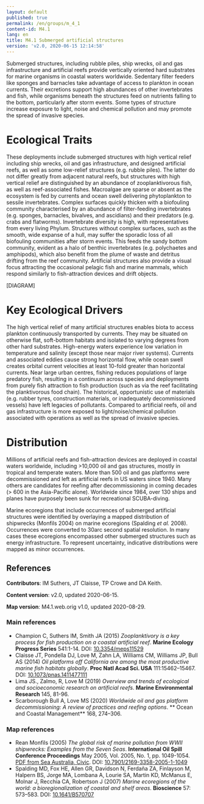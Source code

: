 ```yaml
---
layout: default
published: true
permalink: /en/groups/m_4_1
content-id: M4.1
lang: en
title: M4.1 Submerged artificial structures
version: 'v2.0, 2020-06-15 12:14:58'
---
```


Submerged structures, including rubble piles, ship wrecks, oil and gas infrastructure and artificial reefs provide vertically oriented hard substrates for marine organisms in coastal waters worldwide. Sedentary filter feeders like sponges and barnacles take advantage of access to plankton in ocean currents. Their excretions support high abundances of other invertebrates and fish, while organisms beneath the structures feed on nutrients falling to the bottom, particularly after storm events. Some types of structure increase exposure to light, noise and chemical pollution and may promote the spread of invasive species.

# Ecological Traits
 
These deployments include submerged structures with high vertical relief including ship wrecks, oil and gas infrastructure, and designed artificial reefs, as well as some low-relief structures (e.g. rubble piles). The latter do not differ greatly from adjacent natural reefs, but structures with high vertical relief are distinguished by an abundance of zooplanktivorous fish, as well as reef-associated fishes. Macroalgae are sparse or absent as the ecosystem is fed by currents and ocean swell delivering phytoplankton to sessile invertebrates. Complex surfaces quickly thicken with a biofouling community characterised by an abundance of filter-feeding invertebrates (e.g. sponges, barnacles, bivalves, and ascidians) and their predators (e.g. crabs and flatworms). Invertebrate diversity is high, with representatives from every living Phylum. Structures without complex surfaces, such as the smooth, wide expanse of a hull, may suffer the sporadic loss of all biofouling communities after storm events. This feeds the sandy bottom community, evident as a halo of benthic invertebrates (e.g. polychaetes and amphipods), which also benefit from the plume of waste and detritus drifting from the reef community. Artificial structures also provide a visual focus attracting the occasional pelagic fish and marine mammals, which respond similarly to fish-attraction devices and drift objects.

[DIAGRAM]

# Key Ecological Drivers
 
The high vertical relief of many artificial structures enables biota to access plankton continuously transported by currents. They may be situated on otherwise flat, soft-bottom habitats and isolated to varying degrees from other hard substrates. High-energy waters experience low variation in temperature and salinity (except those near major river systems). Currents and associated eddies cause strong horizontal flow, while ocean swell creates orbital current velocities at least 10-fold greater than horizontal currents. Near large urban centres, fishing reduces populations of large predatory fish, resulting in a continuum across species and deployments from purely fish attraction to fish production (such as via the reef facilitating the planktivorous food chain). The historical, opportunistic use of materials (e.g. rubber tyres, construction materials, or inadequately decommissioned vessels) have left legacies of pollutants. Compared to artificial reefs, oil and gas infrastructure is more exposed to light/noise/chemical pollution associated with operations as well as the spread of invasive species. 
 
# Distribution
 
Millions of artificial reefs and fish-attraction devices are deployed in coastal waters worldwide, including >10,000 oil and gas structures, mostly in tropical and temperate waters. More than 500 oil and gas platforms were decommissioned and left as artificial reefs in US waters since 1940. Many others are candidates for reefing after decommissioning in coming decades (> 600 in the Asia-Pacific alone). Worldwide since 1984, over 130 ships and planes have purposely been sunk for recreational SCUBA-diving.

Marine ecoregions that include occurrences of submerged artificial structures were identified by overlaying a mapped distribution of shipwrecks (Monfils 2004) on marine ecoregions (Spalding _et al._ 2008). Occurrences were converted to 30arc second spatial resolution. In many cases these ecoregions encompassed other submerged structures such as energy infrastructure. To represent uncertainty, indicative distributions were mapped as minor occurrences.

## References

**Contributors**: IM Suthers, JT Claisse, TP Crowe and DA Keith.

**Content version**: v2.0, updated 2020-06-15.

**Map version**: M4.1.web.orig v1.0, updated 2020-08-29.

### Main references
* Champion C, Suthers IM, Smith JA  (2015) *Zooplanktivory is a key process for fish production on a coastal artificial reef*. **Marine Ecology Progress Series** 541:1-14. DOI: [10.3354/meps11529](http://doi.org/10.3354/meps11529)
* Claisse JT, Pondella DJ, Love M, Zahn LA, Williams CM, Williams JP, Bull AS  (2014) *Oil platforms off California are among the most productive marine fish habitats globally*. **Proc Natl Acad Sci. USA** 111:15462–15467. DOI: [10.1073/pnas.1411477111](http://doi.org/10.1073/pnas.1411477111)
* Lima JS., Zalmo, R, Love M (2019) *Overview and trends of ecological and socioeconomic research on artificial reefs*. **Marine Environmental Research** 145, 81-96.
* Scarborough Bull A, Love MS (2020) *Worldwide oil and gas platform decommissioning: A review of practices and reefing options*. ** Ocean and Coastal Management** 168, 274–306.

### Map references
* Rean Monfils  (2005) *The global risk of marine pollution from WWII shipwrecks:  Examples from the Seven Seas*. **International Oil Spill Conference Proceedings** May 2005, Vol. 2005, No. 1, pp. 1049-1054. [PDF from Sea Australia, Civic](http://www.seaaustralia.com/documents/The%20Global%20Risk%20of%20Marine%20Pollution%20from%20WWII%20Shipwrecks-final.pdf). DOI: [10.7901/2169-3358-2005-1-1049](http://doi.org/10.7901/2169-3358-2005-1-1049)
* Spalding MD, Fox HE, Allen GR, Davidson N, Ferdaña ZA, Finlayson M, Halpern BS, Jorge MA, Lombana A, Lourie SA, Martin KD, McManus E, Molnar J, Recchia CA, Robertson J  (2007) *Marine ecoregions of the world: a bioregionalization of coastal and shelf areas*. **Bioscience** 57: 573–583. DOI: [10.1641/B570707](http://doi.org/10.1641/B570707)

